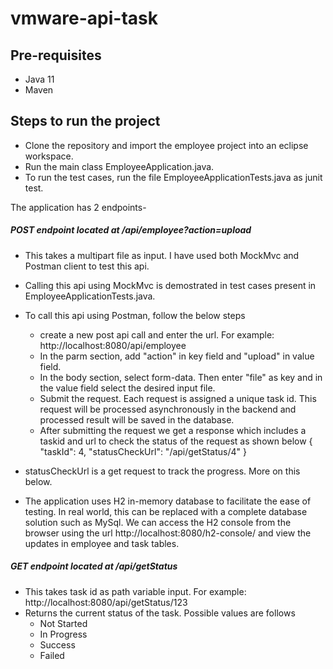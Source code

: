 # vmware-api-task

## Pre-requisites
- Java 11
- Maven

## Steps to run the project
- Clone the repository and import the employee project into an eclipse workspace.
- Run the main class EmployeeApplication.java.
- To run the test cases, run the file EmployeeApplicationTests.java as junit test.

The application has 2 endpoints-

#####  POST endpoint located at /api/employee?action=upload
- This takes a multipart file as input. I have used both MockMvc and Postman client to test this api.
- Calling this api using MockMvc is demostrated in test cases present in EmployeeApplicationTests.java.  
- To call this api using Postman, follow the below steps
	* create a new post api call and enter the url. For example: http://localhost:8080/api/employee
	* In the parm section, add "action" in key field and "upload" in value field. 
	* In the body section, select form-data. Then enter "file" as key and in the value field select the desired input file.
	* Submit the request. Each request is assigned a unique task id. This request will be processed asynchronously in the backend and processed result will be saved in the database. 
	* After submitting the request we get a response which includes a taskid and url to check the status of the request as shown below
	  {
		  "taskId": 4,
		  "statusCheckUrl": "/api/getStatus/4"
	  }

- statusCheckUrl is a get request to track the progress. More on this below.
- The application uses H2 in-memory database to facilitate the ease of testing. In real world, this can be replaced with a complete database solution such as MySql.
We can access the H2 console from the browser using the url http://localhost:8080/h2-console/ and view the updates in employee and task tables.

##### GET endpoint located at /api/getStatus
- This takes task id as path variable input. For example: http://localhost:8080/api/getStatus/123
- Returns the current status of the task. Possible values are follows
  * Not Started
  * In Progress
  * Success
  * Failed
